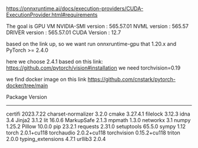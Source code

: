 https://onnxruntime.ai/docs/execution-providers/CUDA-ExecutionProvider.html#requirements

The goal is 
GPU VM 
NVIDIA-SMI version  : 565.57.01
NVML version        : 565.57
DRIVER version      : 565.57.01
CUDA Version        : 12.7

based on the link up, so we want run onnxruntime-gpu that 1.20.x and PyTorch >= 2.4.0

here we choose 2.4.1 based on this link: https://github.com/pytorch/vision#installation
we need torchvision=0.19

we find docker image on this link
https://github.com/cnstark/pytorch-docker/tree/main



Package            Version
------------------ ------------
certifi            2023.7.22
charset-normalizer 3.2.0
cmake              3.27.4.1
filelock           3.12.3
idna               3.4
Jinja2             3.1.2
lit                16.0.6
MarkupSafe         2.1.3
mpmath             1.3.0
networkx           3.1
numpy              1.25.2
Pillow             10.0.0
pip                23.2.1
requests           2.31.0
setuptools         65.5.0
sympy              1.12
torch              2.0.1+cu118
torchaudio         2.0.2+cu118
torchvision        0.15.2+cu118
triton             2.0.0
typing_extensions  4.7.1
urllib3            2.0.4